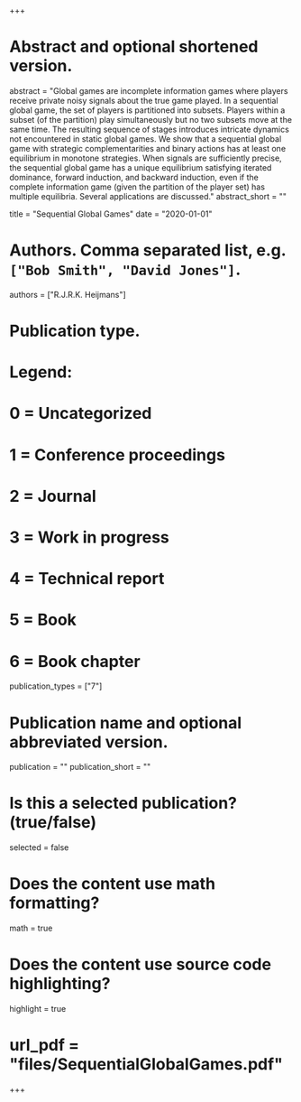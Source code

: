 +++
# Abstract and optional shortened version.
abstract = "Global games are incomplete information games where players receive private noisy signals about the true game played. In a sequential global game, the set of players is partitioned into subsets. Players within a subset (of the partition) play simultaneously but no two subsets move at the same time. The resulting sequence of stages introduces intricate dynamics not encountered in static global games. We show that a sequential global game with strategic complementarities and binary actions has at least one equilibrium in monotone strategies. When signals are sufficiently precise, the sequential global game has a unique equilibrium satisfying iterated dominance, forward induction, and backward induction, even if the complete information game (given the partition of the player set) has multiple equilibria. Several applications are discussed."
abstract_short = ""

title = "Sequential Global Games"
date = "2020-01-01"

# Authors. Comma separated list, e.g. `["Bob Smith", "David Jones"]`.
authors = ["R.J.R.K. Heijmans"]
# Publication type.
# Legend:
# 0 = Uncategorized
# 1 = Conference proceedings
# 2 = Journal
# 3 = Work in progress
# 4 = Technical report
# 5 = Book
# 6 = Book chapter
publication_types = ["7"]

# Publication name and optional abbreviated version.
publication = ""
publication_short = ""

# Is this a selected publication? (true/false)
selected = false


# Does the content use math formatting?
math = true

# Does the content use source code highlighting?
highlight = true

# url_pdf = "files/SequentialGlobalGames.pdf"

+++

